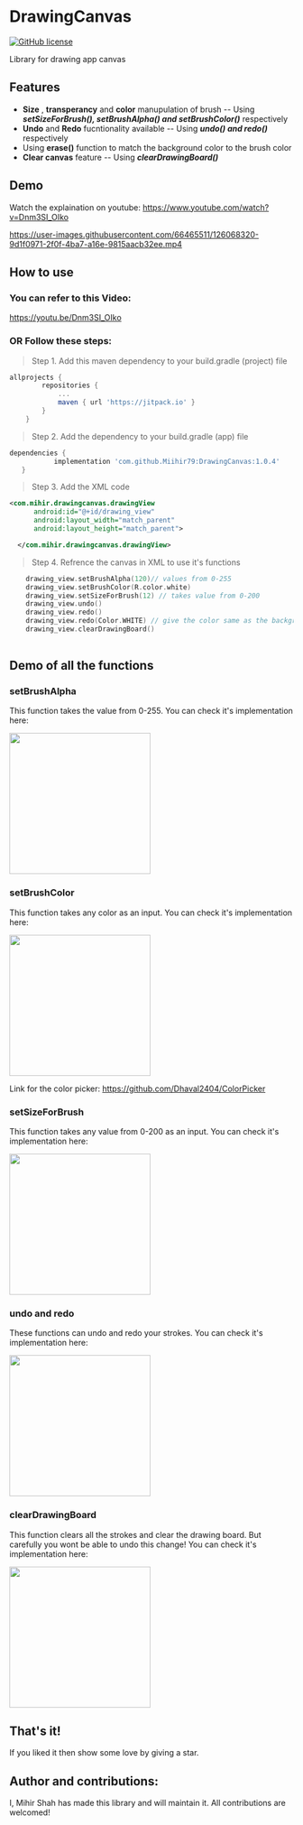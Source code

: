 # DrawingCanvas

[![GitHub license](https://img.shields.io/badge/License-MIT-blue.svg)](LICENSE)

Library for drawing app canvas

## Features
- **Size** , **transperancy** and **color** manupulation of brush
 -- Using ***setSizeForBrush(), setBrushAlpha() and setBrushColor()*** respectively
- **Undo** and **Redo** fucntionality available
-- Using ***undo() and redo()*** respectively
- Using **erase()** function to match the background color to the brush color
- **Clear canvas** feature
-- Using ***clearDrawingBoard()***

## Demo

Watch the explaination on youtube: https://www.youtube.com/watch?v=Dnm3SI_OIko

https://user-images.githubusercontent.com/66465511/126068320-9d1f0971-2f0f-4ba7-a16e-9815aacb32ee.mp4

## How to use

### You can refer to this Video:
https://youtu.be/Dnm3SI_OIko

### OR Follow these steps:
> Step 1. Add this maven dependency to your build.gradle (project) file

```gradle
allprojects {
		repositories {
			...
			maven { url 'https://jitpack.io' }
		}
	}
  ```
 >Step 2. Add the dependency to your build.gradle (app) file
 
 ```gradle
 dependencies {
	        implementation 'com.github.Miihir79:DrawingCanvas:1.0.4'
	}
  ```
  
  >Step 3. Add the XML code 
  
  ```XML
  <com.mihir.drawingcanvas.drawingView
        android:id="@+id/drawing_view"
        android:layout_width="match_parent"
        android:layout_height="match_parent">

    </com.mihir.drawingcanvas.drawingView>
```

>Step 4. Refrence the canvas in XML to use it's functions

```Kotlin
    drawing_view.setBrushAlpha(120)// values from 0-255
    drawing_view.setBrushColor(R.color.white) 
    drawing_view.setSizeForBrush(12) // takes value from 0-200
    drawing_view.undo() 
    drawing_view.redo()
    drawing_view.redo(Color.WHITE) // give the color same as the background color
    drawing_view.clearDrawingBoard()
        
```

## Demo of all the functions
### setBrushAlpha

This function takes the value from 0-255. You can check it's implementation here:<br>

<img src="https://user-images.githubusercontent.com/66465511/126197548-15777ce6-c18e-41b4-b119-4dfda6c5eb23.gif" width="250" />

### setBrushColor

This function takes any color as an input. You can check it's implementation here: 

<img src="https://user-images.githubusercontent.com/66465511/126198881-8496b4eb-4646-435f-b480-2bc623db1089.gif" width="250" />

Link for the color picker: https://github.com/Dhaval2404/ColorPicker

### setSizeForBrush

This function takes any value from 0-200 as an input. You can check it's implementation here: 

<img src="https://user-images.githubusercontent.com/66465511/126199495-a1e4cc19-5a06-48f6-b6a8-f1301c82db1f.gif" width="250" />

### undo and redo

These functions can undo and redo your strokes. You can check it's implementation here: 

<img src="https://user-images.githubusercontent.com/66465511/126199690-74ff6303-e18c-4b7b-9d07-c20bb27c492a.gif" width="250" />

### clearDrawingBoard

This function clears all the strokes and clear the drawing board. But carefully you wont be able to undo this change! You can check it's implementation here: 

<img src="https://user-images.githubusercontent.com/66465511/126199980-e8a1137b-4f47-4989-8db9-f2e76c0b6f8f.gif" width="250" />


## That's it!
If you liked it then show some love by giving a star.

## Author and contributions:
I, Mihir Shah has made this library and will maintain it.
All contributions are welcomed!
